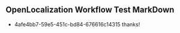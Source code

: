 ## OpenLocalization Workflow Test MarkDown
* 4afe4bb7-59e5-451c-bd84-676616c14315 
thanks!<!--HONumber=Mar16_HO2-->
